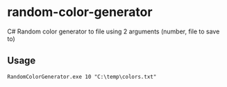 # random-color-generator
C# Random color generator to file using 2 arguments (number, file to save to)

## Usage

```batch
RandomColorGenerator.exe 10 "C:\temp\colors.txt"
```
